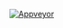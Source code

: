 [![Appveyor](https://ci.appveyor.com/api/projects/status/uuei0958ken46dfo?svg=true)](https://ci.appveyor.com/project/rushi216/lms)
